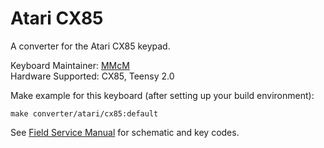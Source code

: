 # Atari CX85

A converter for the Atari CX85 keypad.

Keyboard Maintainer: [MMcM](https://github.com/MMcM)  
Hardware Supported: CX85, Teensy 2.0

Make example for this keyboard (after setting up your build environment):

    make converter/atari/cx85:default

See [Field Service Manual](https://archive.org/details/atari_cx85_field_service_manual/page/n8/mode/1up) for schematic and key codes.

